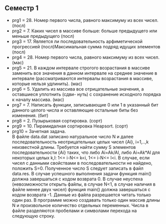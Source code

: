 ## Семестр 1
- prg1 = 28. Номер первого числа, равного максимуму из всех чисел. (посл)
- prg2 = 7. Каких чисел в массиве больше: больше предыдущего или меньше предыдущего (посл)
- prg3 = 17. Является ли последовательность арфиметической прогрессией (посл)Максимальная сумма подряд идущих элементов (посл)
- prg4 = 28. Номер первого числа, равного максимуму из всех чисел. (мас)
- prg5 = 21. В каждом интервале строгого возрастания в массиве заменить все значения
в данном интервале на среднее значение в интервале (рассматриваются интервалы
возрастания в массиве, которые нельзя удлинить). (мас)
- prg6 = 5. Удалить из массива все отрицательные значения, а оставшиеся уплотнить (сдви-
нуть) с сохранение исходного порядка к началу массива. (мас)
- prg7 = 7. Написать функции, записывающие 0 или 1 в указанный бит данного целого числа
и оставляющие остальные биты без изменения. (бит)
- prg8 = 2. Пузырьковая сортировка. (сорт)
- prg9 = 10. Пирамидалная сортировка Heapsort. (сорт)
- prg10 = Зачетная задача.  
В файле data.dat записано натуральное число N и далее последовательность 
неотрицательных целых чисел {Ai}, i=1,..,k неизвестной длины.
Требуется найти сумму S элементов последовательности {Ai} таких, что 
либо Ai=Ak/Al, либо Ai=Ak*Al 
для некоторых целых k,l: 1<= i-N<= k<i, 1<= i-N<= l<i. 
В случае, если чисел с данными свойствами в  последовательности 
не найдено, положить S=0.
Полученное число S следует записать в файл data.res.
В случае успешного выполнения задачи функция main() должна завершаться 
с кодом возврата 0. В случае неуспеха 
(невозможности открыть файлы, в случае N<1, в случае наличия в файле 
менее двух чисел) функция main() должна завершаться с кодом возврата -1.
Данные из файла разрешается читать только один раз. В программе можно 
создавать только один массив длины N и произвольное количество 
отдельных переменных. Числа в файле разделяются пробелами и символами 
перехода на следующую строку.
